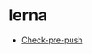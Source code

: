# lerna
- [Check-pre-push](https://github.com/CosName01/my-lerna/tree/main/packages/check-pre-push)
